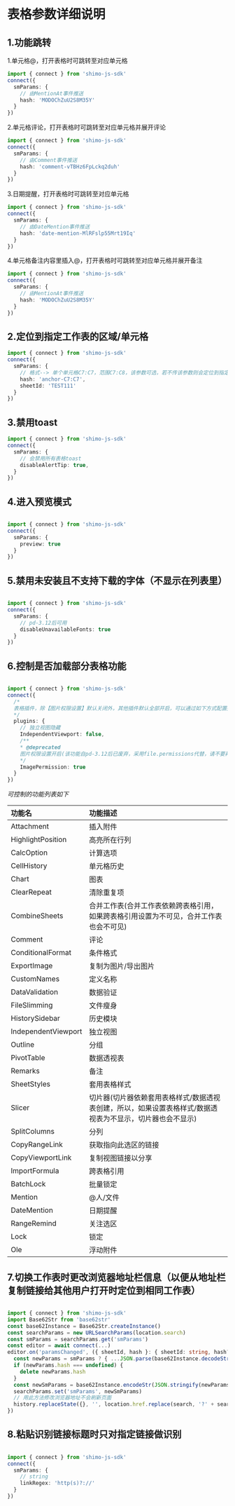
# 表格参数详细说明

## 1.功能跳转

1.单元格@，打开表格时可跳转至对应单元格

```typescript
import { connect } from 'shimo-js-sdk'
connect({
  smParams: {
    // 由MentionAt事件推送
    hash: 'MODOChZuU2S8M35Y'
  }
})
```
2.单元格评论，打开表格时可跳转至对应单元格并展开评论
```typescript
import { connect } from 'shimo-js-sdk'
connect({
  smParams: {
    // 由Comment事件推送
    hash: 'comment-vTBHz6FpLckq2duh'
  }
})
```
3.日期提醒，打开表格时可跳转至对应单元格
```typescript
import { connect } from 'shimo-js-sdk'
connect({
  smParams: {
    // 由DateMention事件推送
    hash: 'date-mention-MlRFslp55Mrt19Iq'
  }
})
```
4.单元格备注内容里插入@，打开表格时可跳转至对应单元格并展开备注
```typescript
import { connect } from 'shimo-js-sdk'
connect({
  smParams: {
    // 由MentionAt事件推送
    hash: 'MODOChZuU2S8M35Y'
  }
})
```

## 2.定位到指定工作表的区域/单元格

```typescript
import { connect } from 'shimo-js-sdk'
connect({
  smParams: {
    // 格式--> 单个单元格C7:C7，范围C7:C8，该参数可选，若不传该参数则会定位到指定工作表的上一次选中的单元格（如果没打开过则默认为A1单元格）
    hash: 'anchor-C7:C7',
    sheetId: 'TEST111'
  }
})
```

## 3.禁用toast

```typescript
import { connect } from 'shimo-js-sdk'
connect({
  smParams: {
    // 会禁用所有表格toast
    disableAlertTip: true,
  }
})
```

## 4.进入预览模式

```typescript

import { connect } from 'shimo-js-sdk'
connect({
  smParams: {
    preview: true
  }
})
```

## 5.禁用未安装且不支持下载的字体（不显示在列表里）

```typescript

import { connect } from 'shimo-js-sdk'
connect({
  smParams: {
    // pd-3.12后可用
    disableUnavailableFonts: true
  }
})
```

## 6.控制是否加载部分表格功能

```typescript

import { connect } from 'shimo-js-sdk'
connect({
  /*
  表格插件，除【图片权限设置】默认关闭外，其他插件默认全部开启，可以通过如下方式配置插件隐藏
  */
  plugins: {
    // 独立视图隐藏
    IndependentViewport: false, 
    /**
    * @deprecated
    图片权限设置开启(该功能自pd-3.12后已废弃，采用file.permissions代替，请不要再传递该参数)
    */
    ImagePermission: true
  }
})
```
<i>可控制的功能列表如下</i>

|功能名|功能描述|
|:----|:----|
|Attachment|插入附件|
|HighlightPosition|高亮所在行列|
|CalcOption|计算选项|
|CellHistory|单元格历史|
|Chart|图表|
|ClearRepeat|清除重复项|
|CombineSheets|合并工作表(合并工作表依赖跨表格引用，如果跨表格引用设置为不可见，合并工作表也会不可见)|
|Comment|评论|
|ConditionalFormat|条件格式|
|ExportImage|复制为图片/导出图片|
|CustomNames|定义名称|
|DataValidation|数据验证|
|FileSlimming|文件瘦身|
|HistorySidebar|历史模块|
|IndependentViewport|独立视图|
|Outline|分组|
|PivotTable|数据透视表|
|Remarks|备注|
|SheetStyles|套用表格样式|
|Slicer|切片器(切片器依赖套用表格样式/数据透视表创建，所以，如果设置表格样式/数据透视表为不显示，切片器也会不显示)|
|SplitColumns|分列|
|CopyRangeLink|获取指向此选区的链接|
|CopyViewportLink|复制视图链接以分享|
|ImportFormula|跨表格引用|
|BatchLock|批量锁定|
|Mention|@人/文件|
|DateMention|日期提醒|
|RangeRemind|关注选区|
|Lock|锁定|
|Ole|浮动附件|



## 7.切换工作表时更改浏览器地址栏信息（以便从地址栏复制链接给其他用户打开时定位到相同工作表）

```typescript

import { connect } from 'shimo-js-sdk'
import Base62Str from 'base62str'
const base62Instance = Base62Str.createInstance()
const searchParams = new URLSearchParams(location.search)
const smParams = searchParams.get('smParams')
const editor = await connect(...)
editor.on('paramsChanged', ({ sheetId, hash }: { sheetId: string, hash?: string }) => {
  const newParams = smParams ? { ...JSON.parse(base62Instance.decodeStr(smParams)), sheetId, hash } : { sheetId, hash }
  if (newParams.hash === undefined) {
    delete newParams.hash
  }
  const newSmParams = base62Instance.encodeStr(JSON.stringify(newParams))
  searchParams.set('smParams', newSmParams)
  // 用此方法修改浏览器地址不会刷新页面
  history.replaceState({}, '', location.href.replace(search, '?' + searchParams.toString()))
})
```

## 8.粘贴识别链接标题时只对指定链接做识别

```typescript

import { connect } from 'shimo-js-sdk'
connect({
  smParams: {
    // string
    linkRegex: 'http(s)?://'
  }
})
```
